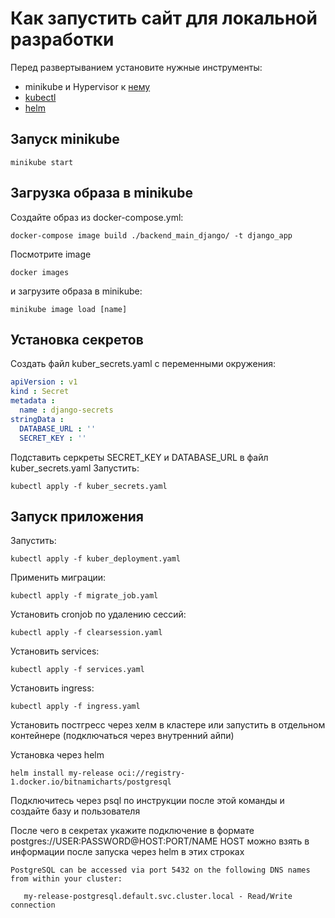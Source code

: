 # Как запустить сайт для локальной разработки
Перед развертыванием установите нужные инструменты:
- minikube и Hypervisor к [нему](https://kubernetes.io/ru/docs/tasks/tools/install-minikube/)
- [kubectl](https://kubernetes.io/docs/tasks/tools/)
- [helm](https://helm.sh/docs/intro/install/)
## Запуск minikube
```shell
minikube start
```
## Загрузка образа в minikube
Создайте образ из docker-compose.yml:
```shell
docker-compose image build ./backend_main_django/ -t django_app
```
Посмотрите image 
```shell
docker images
```
и загрузите образа в minikube:
```shell
minikube image load [name]
```
## Установка секретов
Создать файл kuber_secrets.yaml с переменными окружения:

```yaml
apiVersion : v1
kind : Secret
metadata :
  name : django-secrets
stringData :
  DATABASE_URL : ''
  SECRET_KEY : ''
```
Подставить серкреты SECRET_KEY и DATABASE_URL в файл kuber_secrets.yaml
Запустить:

```shell
kubectl apply -f kuber_secrets.yaml 
```

## Запуск приложения
Запустить:
```shell
kubectl apply -f kuber_deployment.yaml 
```
Применить миграции:
```shell
kubectl apply -f migrate_job.yaml 
```

Установить cronjob по удалению сессий:
```shell
kubectl apply -f clearsession.yaml 
```
Установить services:
```shell
kubectl apply -f services.yaml 
```

Установить ingress:
```shell
kubectl apply -f ingress.yaml 
```
 Установить постгресс через хелм в кластере или запустить в отдельном контейнере (подключаться через внутренний айпи)

 Установка через helm

 ```shell
 helm install my-release oci://registry-1.docker.io/bitnamicharts/postgresql
 ```

 Подключитесь через psql по инструкции после этой команды и создайте базу и пользователя

 После чего в секретах укажите
 подключение в формате  postgres://USER:PASSWORD@HOST:PORT/NAME
 HOST можно взять в информации после запуска через helm в этих строках
 ```shell
 PostgreSQL can be accessed via port 5432 on the following DNS names from within your cluster:

    my-release-postgresql.default.svc.cluster.local - Read/Write connection

 ```